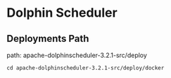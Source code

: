 # Dolphin Scheduler

## Deployments Path
path: apache-dolphinscheduler-3.2.1-src/deploy

```
cd apache-dolphinscheduler-3.2.1-src/deploy/docker
```
